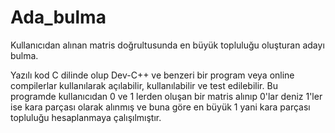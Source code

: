 # Ada_bulma
Kullanıcıdan alınan matris doğrultusunda en büyük topluluğu oluşturan adayı bulma.

Yazılı kod C dilinde olup Dev-C++ ve benzeri bir program veya online compilerlar kullanılarak açılabilir, kullanılabilir ve test edilebilir.
Bu programde kullanıcıdan 0 ve 1 lerden oluşan bir matris alınıp 0'lar deniz 1'ler ise kara parçası olarak alınmış ve buna göre en büyük 1 yani kara parçası topluluğu hesaplanmaya çalışılmıştır.
